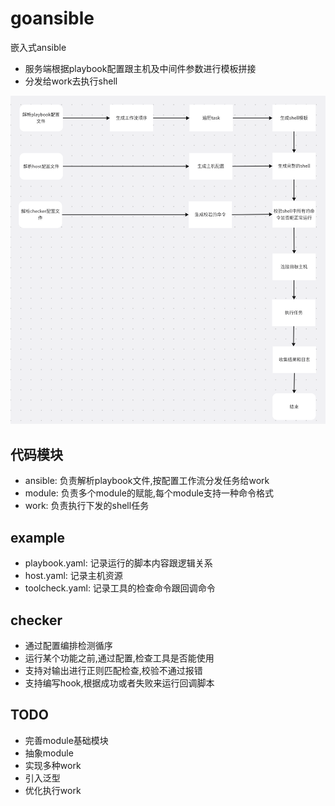 # goansible
嵌入式ansible
- 服务端根据playbook配置跟主机及中间件参数进行模板拼接
- 分发给work去执行shell

![goansible.png](docs%2Fgoansible.png)

## 代码模块
- ansible: 负责解析playbook文件,按配置工作流分发任务给work
- module:  负责多个module的赋能,每个module支持一种命令格式
- work:    负责执行下发的shell任务

## example
- playbook.yaml: 记录运行的脚本内容跟逻辑关系
- host.yaml: 记录主机资源
- toolcheck.yaml: 记录工具的检查命令跟回调命令

## checker
- 通过配置编排检测循序
- 运行某个功能之前,通过配置,检查工具是否能使用
- 支持对输出进行正则匹配检查,校验不通过报错
- 支持编写hook,根据成功或者失败来运行回调脚本

## TODO
- 完善module基础模块
- 抽象module
- 实现多种work
- 引入泛型
- 优化执行work